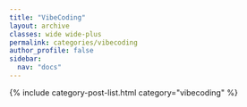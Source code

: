 ```yaml
---
title: "VibeCoding"
layout: archive
classes: wide wide-plus
permalink: categories/vibecoding
author_profile: false
sidebar:
  nav: "docs"
---
```


{% include category-post-list.html category="vibecoding" %}


